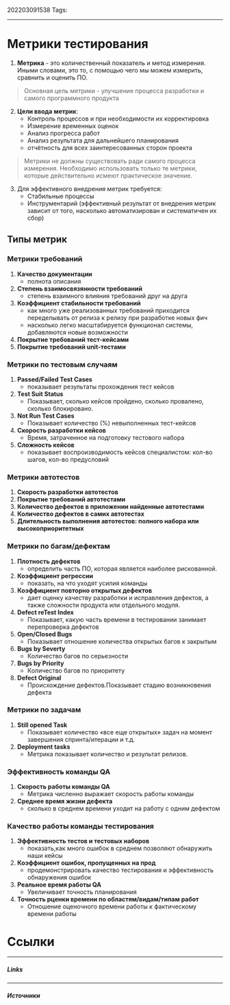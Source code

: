 202203091538
Tags:
___
# Метрики тестирования
1. **Метрика** - это количественный показатель и метод измерения. Иными словами, это то, с помощью чего мы можем измерить, сравнить и оценить ПО.
>Основная цель метрики - улучшение процесса разработки и самого программного продукта

2. **Цели ввода метрик**:
	- Контроль процессов и при необходимости их корректировка
	- Измерение временных оценок
	- Анализ прогресса работ
	- Анализ результата для дальнейшего планирования
	- отчётность для всех заинтересованных сторон проекта
>Метрики не должны существовать ради самого процесса измерения. Необходимо использовать только те метрики, которые действительно исмеют практическое значение.

3. Для эффективного внедрения метрик требуется:
	- Стабильные процессы
	- Инструментарий (эффективный результат от внедрения метрик зависит от того, насколько автоматизирован и систематичен их сбор)

## Типы метрик
### Метрики требований
1. **Качество документации**
	- полнота описания
2. **Степень взаимосвязянности требований**
	- степень взаимного влияния требований друг на друга
3. **Коэффициент стабильности требований**
	- как много уже реализованных требований приходится переделывать от релиза к релизу при разработке новых фич
	- насколько легко масштабируется функционал системы, добавляются новые возможности
4. **Покрытие требований тест-кейсами**
5. **Покрытие требований unit-тестами**
### Метрики по тестовым случаям
1. **Passed/Failed Test Cases**
	- показывает результаты прохождения тест кейсов
2. **Test Suit Status**
	- Показывает, сколько кейсов пройдено, сколько провалено, сколько блокировано.
3. **Not Run Test Cases**
	- Показывает количество (%) невыполненных тест-кейсов
4. **Скорость разработки кейсов**
	- Время, затраченное на подготовку тестового набора
5. **Сложность кейсов**
	- показывает воспроизводимость кейсов специалистом: кол-во шагов, кол-во предусловий
### Метрики автотестов
1. **Скорость разработки автотестов**
2. **Покрытие требований автотестами**
3. **Количество дефектов в приложении найденные автотестами**
4. **Количество дефектов в самих автотестах**
5. **Длительность выполнения автотестов: полного набора или высокоприоритетных**
### Метрики по багам/дефектам
1. **Плотность дефектов**
	- определить часть ПО, которая является наиболее рискованной.
2. **Коэффициент регрессии**
	- показать, на что уходят усилия команды
3. **Коэффициент повторно открытых дефектов**
	- дает оценку качеству разработки и исправления дефектов, а также сложности продукта или отдельного модуля.
4. **Defect reTest Index**
	- Показывает, какую часть времени в тестировании занимает перепроверка дефектов
5. **Open/Closed Bugs**
	- Показывает отношение количества открытых багов к закрытым
6. **Bugs by Severty**
	- Количество багов по серьезности
7. **Bugs by Priority**
	- Количество багов по приоритету
8. **Defect Original**
	- Происхождение дефектов.Показывает стадию возникновения дефекта
### Метрики по задачам
1. **Still opened Task**
	- Показывает количество «все еще открытых» задач на момент завершения спринта/итерации и т.д.
2. **Deployment tasks**
	- Метрика показывает количество и результат релизов.
### Эффективность команды QA
1. **Скорость работы команды QA**
	- Метрика численно выражает скорость работы команды
2. **Среднее время жизни дефекта**
	- сколько в среднем времени уходит на работу с одним дефектом
### Качество работы команды тестирования
1. **Эффективность тестов и тестовых наборов**
	- показать,как много ошибок в среднем позволяют обнаружить наши кейсы
2. **Коэффициент ошибок, пропущенных на прод**
	- продемонстрировать качество тестирования и эффективность обнаружения ошибок
3. **Реальное время работы QA**
	- Увеличивает точность планирования
4. **Точность рценки времени по областям/видам/типам работ**
	- Отношение оценочного времени работы к фактическому времени работы

# Ссылки
___
##### Links


---
##### Источники
